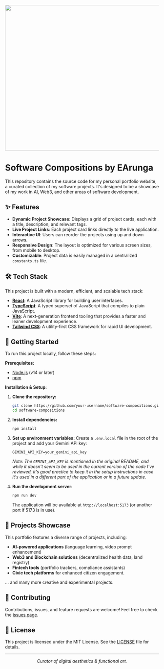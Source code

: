 <div align="center">
  <img width="1200" height="475" alt="GHBanner" src="https://github.com/user-attachments/assets/0aa67016-6eaf-458a-adb2-6e31a0763ed6" />
</div>

# Software Compositions by EArunga

This repository contains the source code for my personal portfolio website, a curated collection of my software projects. It's designed to be a showcase of my work in AI, Web3, and other areas of software development.

## ✨ Features

- **Dynamic Project Showcase**: Displays a grid of project cards, each with a title, description, and relevant tags.
- **Live Project Links**: Each project card links directly to the live application.
- **Interactive UI**: Users can reorder the projects using up and down arrows.
- **Responsive Design**: The layout is optimized for various screen sizes, from mobile to desktop.
- **Customizable**: Project data is easily managed in a centralized `constants.ts` file.

## 🛠️ Tech Stack

This project is built with a modern, efficient, and scalable tech stack:

- **[React](https://reactjs.org/)**: A JavaScript library for building user interfaces.
- **[TypeScript](https://www.typescriptlang.org/)**: A typed superset of JavaScript that compiles to plain JavaScript.
- **[Vite](https://vitejs.dev/)**: A next-generation frontend tooling that provides a faster and leaner development experience.
- **[Tailwind CSS](https://tailwindcss.com/)**: A utility-first CSS framework for rapid UI development.

## 🚀 Getting Started

To run this project locally, follow these steps:

**Prerequisites:**

- [Node.js](https://nodejs.org/) (v14 or later)
- [npm](https://www.npmjs.com/)

**Installation & Setup:**

1.  **Clone the repository:**
    ```bash
    git clone https://github.com/your-username/software-compositions.git
    cd software-compositions
    ```

2.  **Install dependencies:**
    ```bash
    npm install
    ```

3.  **Set up environment variables:**
    Create a `.env.local` file in the root of the project and add your Gemini API key:
    ```
    GEMINI_API_KEY=your_gemini_api_key
    ```
    *Note: The `GEMINI_API_KEY` is mentioned in the original README, and while it doesn't seem to be used in the current version of the code I've reviewed, it's good practice to keep it in the setup instructions in case it's used in a different part of the application or in a future update.*

4.  **Run the development server:**
    ```bash
    npm run dev
    ```
    The application will be available at `http://localhost:5173` (or another port if 5173 is in use).

## 📂 Projects Showcase

This portfolio features a diverse range of projects, including:

- **AI-powered applications** (language learning, video prompt enhancement)
- **Web3 and Blockchain solutions** (decentralized health data, land registry)
- **Fintech tools** (portfolio trackers, compliance assistants)
- **Civic tech platforms** for enhanced citizen engagement.

... and many more creative and experimental projects.

## 🤝 Contributing

Contributions, issues, and feature requests are welcome! Feel free to check the [issues page](https://github.com/your-username/software-compositions/issues).

## 📝 License

This project is licensed under the MIT License. See the [LICENSE](LICENSE) file for details.

---

<p align="center">
  <em>Curator of digital aesthetics & functional art.</em>
</p>
